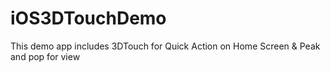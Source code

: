 # iOS3DTouchDemo
This demo app includes 3DTouch for Quick Action on Home Screen &amp; Peak and pop for view

